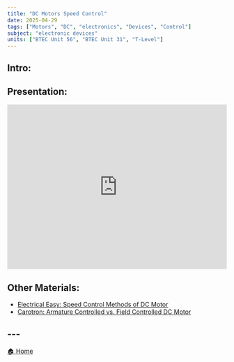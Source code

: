 ```yaml
---
title: "DC Motors Speed Control"
date: 2025-04-29
tags: ["Motors", "DC", "electronics", "Devices", "Control"]
subject: "electronic devices"
units: ["BTEC Unit 56", "BTEC Unit 31", "T-Level"]
---
```


## Intro:

## Presentation:

<div style="position: relative; width: 100%; height: 0; padding-top: 75%;">
    <iframe src="https://EngineeringShare.github.io/engineering-hub/presentations/DC Motor Speed Control.pdf" 
        style="position: absolute; top: 0; left: 0; width: 100%; height: 100%; border: none;">
    </iframe>
</div>

## Other Materials:
* [Electrical Easy: Speed Control Methods of DC Motor](https://www.electricaleasy.com/2014/01/speed-control-methods-of-dc-motor.htmlU)
* [Carotron: Armature Controlled vs. Field Controlled DC Motor](https://www.carotron.com/articles/armature-field-control/#:~:text=Armature%20Control%20for%20DC%20Motors&text=Once%20resistance%20has%20been%20increased,the%20voltage%20that%27s%20being%20applied.)

## ---

<a href="https://engineeringshare.github.io/engineering-hub">🏠 Home</a>
